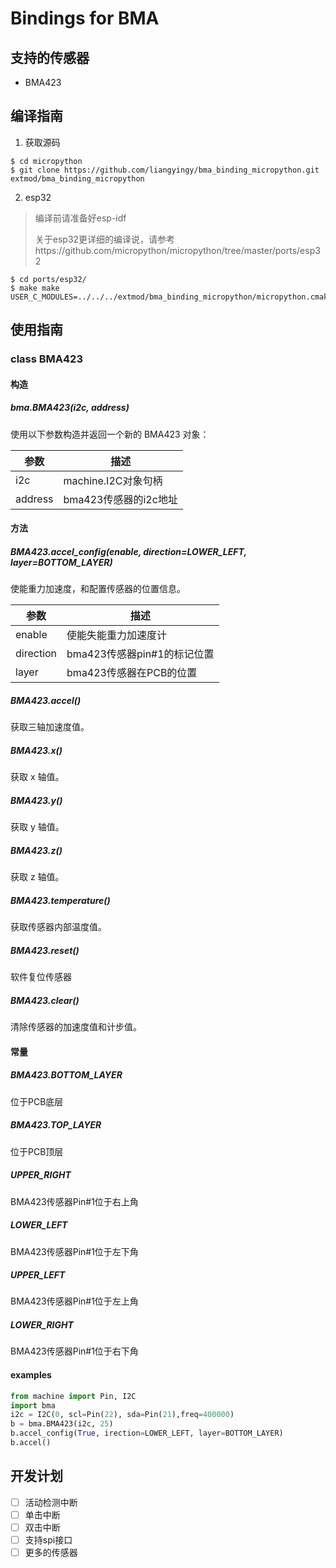 # Bindings for BMA

## 支持的传感器

- BMA423

## 编译指南

1. 获取源码

```shell
$ cd micropython
$ git clone https://github.com/liangyingy/bma_binding_micropython.git extmod/bma_binding_micropython
```

2. esp32

> 编译前请准备好esp-idf
>
> 关于esp32更详细的编译说，请参考https://github.com/micropython/micropython/tree/master/ports/esp32

```shell
$ cd ports/esp32/
$ make make USER_C_MODULES=../../../extmod/bma_binding_micropython/micropython.cmake
```

## 使用指南

### class BMA423

#### 构造

##### bma.BMA423(i2c, address)

使用以下参数构造并返回一个新的 BMA423 对象：

| 参数 | 描述 |
| --- | ---- |
| i2c | machine.I2C对象句柄 |
| address | bma423传感器的i2c地址 |

#### 方法

##### BMA423.accel_config(enable, direction=LOWER_LEFT, layer=BOTTOM_LAYER)

使能重力加速度，和配置传感器的位置信息。

| 参数 | 描述 |
| --- | ---- |
| enable | 使能失能重力加速度计 |
| direction | bma423传感器pin#1的标记位置 |
| layer | bma423传感器在PCB的位置 |


##### BMA423.accel()

获取三轴加速度值。

##### BMA423.x()

获取 x 轴值。

##### BMA423.y()

获取 y 轴值。

##### BMA423.z()

获取 z 轴值。

##### BMA423.temperature()

获取传感器内部温度值。

##### BMA423.reset()

软件复位传感器

##### BMA423.clear()

清除传感器的加速度值和计步值。

#### 常量

##### BMA423.BOTTOM_LAYER

位于PCB底层

##### BMA423.TOP_LAYER

位于PCB顶层

##### UPPER_RIGHT

BMA423传感器Pin#1位于右上角

##### LOWER_LEFT

BMA423传感器Pin#1位于左下角

##### UPPER_LEFT

BMA423传感器Pin#1位于左上角

##### LOWER_RIGHT

BMA423传感器Pin#1位于右下角

#### examples

```python
from machine import Pin, I2C
import bma
i2c = I2C(0, scl=Pin(22), sda=Pin(21),freq=400000)
b = bma.BMA423(i2c, 25)
b.accel_config(True, irection=LOWER_LEFT, layer=BOTTOM_LAYER)
b.accel()
```

## 开发计划

- [ ] 活动检测中断
- [ ] 单击中断
- [ ] 双击中断
- [ ] 支持spi接口
- [ ] 更多的传感器

